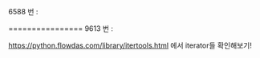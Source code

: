 6588 번 :

================
9613 번 :

<!-- from itertools import combinations
from sys import stdin
input = stdin.readline

def gcd(a,b):
    if b == 0: # 나머지
        return a # 최대공약수
    return gcd(b,a%b)

for _ in range(int(input())):
    arr = list(map(int, input().split()))
    ans = 0
    for e in list(combinations(arr[1:], 2)):
        if e[0] > e[1]:
            ans += gcd(e[0], e[1])
        else:
            ans += gcd(e[1], e[0])
    print(ans)

에서 처럼 from itertools로 combinations 사용 가능

for e in list(combinations(arr[1:],2)):
    if e[0] > e[1]: #nCm 에서 n > m 을 나타낸 것이다. -->

https://python.flowdas.com/library/itertools.html 에서 iterator들 확인해보기!
